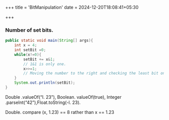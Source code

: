 +++
title = 'BitManipulation'
date = 2024-12-20T18:08:41+05:30


+++

### Number of set bits.

```java
public static void main(String[] args){
    int x = 4;
    int setBit =0;
    while(x!=0){
        setBit += x&1;
        // 1&1 is only one.
        x>>=1;
        // Moving the number to the right and checking the least bit one by one.
    }
    System.out.println(setBit);
}
```

Double .valueOf(“l. 23”), Boolean. valueOf(true), Integer .parseInt(“42”),Float.toString(-l. 23).

Double. compare (x, 1.23) == 8 rather than x == 1.23